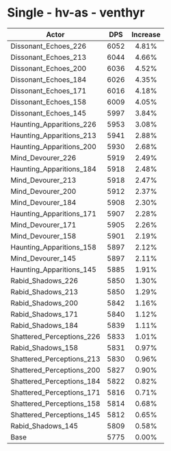 # Single - hv-as - venthyr
| Actor | DPS | Increase |
|---|:---:|:---:|
|Dissonant_Echoes_226|6052|4.81%|
|Dissonant_Echoes_213|6044|4.66%|
|Dissonant_Echoes_200|6036|4.52%|
|Dissonant_Echoes_184|6026|4.35%|
|Dissonant_Echoes_171|6016|4.18%|
|Dissonant_Echoes_158|6009|4.05%|
|Dissonant_Echoes_145|5997|3.84%|
|Haunting_Apparitions_226|5953|3.08%|
|Haunting_Apparitions_213|5941|2.88%|
|Haunting_Apparitions_200|5930|2.68%|
|Mind_Devourer_226|5919|2.49%|
|Haunting_Apparitions_184|5918|2.48%|
|Mind_Devourer_213|5918|2.47%|
|Mind_Devourer_200|5912|2.37%|
|Mind_Devourer_184|5908|2.30%|
|Haunting_Apparitions_171|5907|2.28%|
|Mind_Devourer_171|5905|2.26%|
|Mind_Devourer_158|5901|2.19%|
|Haunting_Apparitions_158|5897|2.12%|
|Mind_Devourer_145|5897|2.11%|
|Haunting_Apparitions_145|5885|1.91%|
|Rabid_Shadows_226|5850|1.30%|
|Rabid_Shadows_213|5850|1.29%|
|Rabid_Shadows_200|5842|1.16%|
|Rabid_Shadows_171|5840|1.12%|
|Rabid_Shadows_184|5839|1.11%|
|Shattered_Perceptions_226|5833|1.01%|
|Rabid_Shadows_158|5831|0.97%|
|Shattered_Perceptions_213|5830|0.96%|
|Shattered_Perceptions_200|5827|0.90%|
|Shattered_Perceptions_184|5822|0.82%|
|Shattered_Perceptions_171|5816|0.71%|
|Shattered_Perceptions_158|5814|0.68%|
|Shattered_Perceptions_145|5812|0.65%|
|Rabid_Shadows_145|5809|0.58%|
|Base|5775|0.00%|
